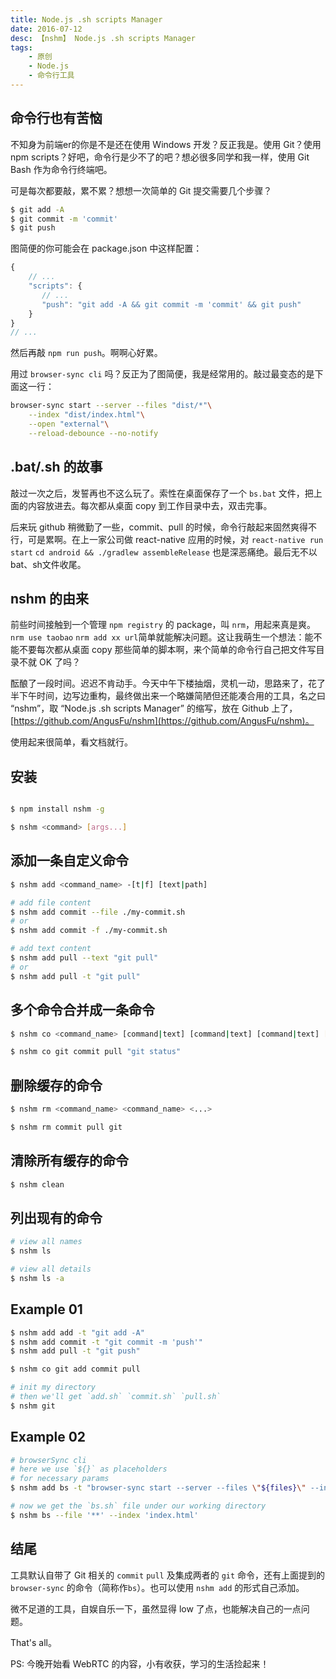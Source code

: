 ```yaml
---
title: Node.js .sh scripts Manager
date: 2016-07-12
desc: 【nshm】 Node.js .sh scripts Manager
tags: 
    - 原创
    - Node.js
    - 命令行工具
---
```

 
## 命令行也有苦恼

不知身为前端er的你是不是还在使用 Windows 开发？反正我是。使用 Git？使用 npm scripts？好吧，命令行是少不了的吧？想必很多同学和我一样，使用 Git Bash 作为命令行终端吧。

可是每次都要敲，累不累？想想一次简单的 Git 提交需要几个步骤？

```bash
$ git add -A
$ git commit -m 'commit'
$ git push
```
图简便的你可能会在 package.json 中这样配置：

```javascript
{
    // ...
    "scripts": {
       // ...
       "push": "git add -A && git commit -m 'commit' && git push"
    }
}
// ...
```
然后再敲 `npm run push`。啊啊心好累。


用过 `browser-sync cli` 吗？反正为了图简便，我是经常用的。敲过最变态的是下面这一行：

```bash
browser-sync start --server --files "dist/*"\
    --index "dist/index.html"\
    --open "external"\
    --reload-debounce --no-notify
```

## .bat/.sh 的故事

敲过一次之后，发誓再也不这么玩了。索性在桌面保存了一个 `bs.bat` 文件，把上面的内容放进去。每次都从桌面 copy 到工作目录中去，双击完事。

后来玩 github 稍微勤了一些，commit、pull 的时候，命令行敲起来固然爽得不行，可是累啊。在上一家公司做 react-native 应用的时候，对 `react-native run start` `cd android && ./gradlew assembleRelease` 也是深恶痛绝。最后无不以 bat、sh文件收尾。

## nshm 的由来

前些时间接触到一个管理 `npm registry` 的 package，叫 `nrm`，用起来真是爽。`nrm use taobao` `nrm add xx url`简单就能解决问题。这让我萌生一个想法：能不能不要每次都从桌面 copy 那些简单的脚本啊，来个简单的命令行自己把文件写目录不就 OK 了吗？

酝酿了一段时间。迟迟不肯动手。今天中午下楼抽烟，灵机一动，思路来了，花了半下午时间，边写边重构，最终做出来一个略嫌简陋但还能凑合用的工具，名之曰 “nshm”，取 “Node.js .sh scripts Manager” 的缩写，放在 Github 上了，[https://github.com/AngusFu/nshm](https://github.com/AngusFu/nshm)。

使用起来很简单，看文档就行。

## 安装

```bash

$ npm install nshm -g

$ nshm <command> [args...]

```

## 添加一条自定义命令

```bash
$ nshm add <command_name> -[t|f] [text|path]

# add file content
$ nshm add commit --file ./my-commit.sh
# or
$ nshm add commit -f ./my-commit.sh

# add text content
$ nshm add pull --text "git pull"
# or
$ nshm add pull -t "git pull"
```

## 多个命令合并成一条命令

```bash
$ nshm co <command_name> [command|text] [command|text] [command|text] [...]

$ nshm co git commit pull "git status"
```

## 删除缓存的命令

```bash
$ nshm rm <command_name> <command_name> <...> 

$ nshm rm commit pull git
```

## 清除所有缓存的命令

```bash
$ nshm clean
```

## 列出现有的命令

```bash
# view all names
$ nshm ls

# view all details
$ nshm ls -a
```

## Example 01

```bash
$ nshm add add -t "git add -A"
$ nshm add commit -t "git commit -m 'push'"
$ nshm add pull -t "git push"

$ nshm co git add commit pull

# init my directory
# then we'll get `add.sh` `commit.sh` `pull.sh`
$ nshm git 
```

## Example 02

```bash
# browserSync cli 
# here we use `${}` as placeholders
# for necessary params
$ nshm add bs -t "browser-sync start --server --files \"${files}\" --index \"${index}\" --open \"external\" --reload-debounce --no-notify"

# now we get the `bs.sh` file under our working directory
$ nshm bs --file '**' --index 'index.html'
```

## 结尾

工具默认自带了 Git 相关的 `commit` `pull` 及集成两者的 `git` 命令，还有上面提到的 `browser-sync` 的命令（简称作`bs`）。也可以使用 `nshm add` 的形式自己添加。

微不足道的工具，自娱自乐一下，虽然显得 low 了点，也能解决自己的一点问题。

That's all。

PS: 今晚开始看 WebRTC 的内容，小有收获，学习的生活捡起来！




